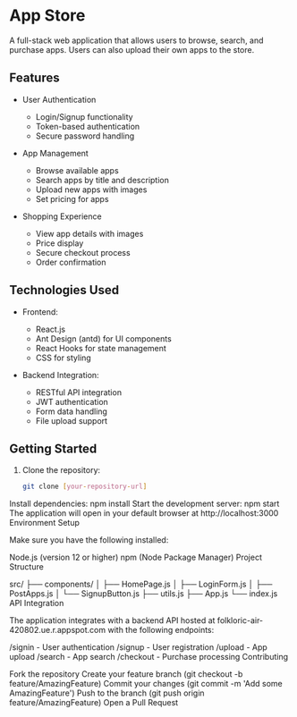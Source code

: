 # App Store

A full-stack web application that allows users to browse, search, and purchase apps. Users can also upload their own apps to the store.

## Features

- User Authentication
  - Login/Signup functionality
  - Token-based authentication
  - Secure password handling

- App Management
  - Browse available apps
  - Search apps by title and description
  - Upload new apps with images
  - Set pricing for apps

- Shopping Experience
  - View app details with images
  - Price display
  - Secure checkout process
  - Order confirmation

## Technologies Used

- Frontend:
  - React.js
  - Ant Design (antd) for UI components
  - React Hooks for state management
  - CSS for styling

- Backend Integration:
  - RESTful API integration
  - JWT authentication
  - Form data handling
  - File upload support

## Getting Started

1. Clone the repository:
   ```bash
   git clone [your-repository-url]
Install dependencies:
npm install
Start the development server:
npm start
The application will open in your default browser at http://localhost:3000
Environment Setup

Make sure you have the following installed:

Node.js (version 12 or higher)
npm (Node Package Manager)
Project Structure

src/
├── components/
│   ├── HomePage.js
│   ├── LoginForm.js
│   ├── PostApps.js
│   └── SignupButton.js
├── utils.js
├── App.js
└── index.js
API Integration

The application integrates with a backend API hosted at folkloric-air-420802.ue.r.appspot.com with the following endpoints:

/signin - User authentication
/signup - User registration
/upload - App upload
/search - App search
/checkout - Purchase processing
Contributing

Fork the repository
Create your feature branch (git checkout -b feature/AmazingFeature)
Commit your changes (git commit -m 'Add some AmazingFeature')
Push to the branch (git push origin feature/AmazingFeature)
Open a Pull Request
